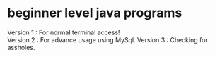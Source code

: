 # beginner level java programs
Version 1 : For normal terminal access!
<br>
Version 2 : For advance usage using MySql.
Version 3 : Checking for assholes.
